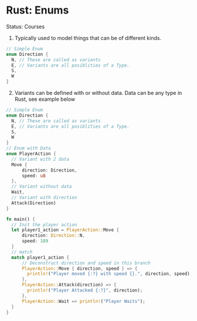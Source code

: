 # Rust: Enums

Status: Courses

1. Typically used to model things that can be of different kinds. 
  
  ```rust
  // Simple Enum 
  enum Direction {
  	N, // These are called as variants 
  	E, // Variants are all posiblities of a Type.
  	S,
  	W
  }
  ```
  
2. Variants can be defined with or without data. Data can be any type in Rust, see example below 
  
  ```rust
  // Simple Enum 
  enum Direction {
  	N, // These are called as variants 
  	E, // Variants are all posiblities of a Type.
  	S,
  	W
  }
  // Enum with Data 
  enum PlayerAction {
  	// Variant with 2 data
  	Move {
  		direction: Direction,
  		speed: u8
  	},
  	// Variant without data 
  	Wait, 
  	// Variant with direction
  	Attack(Direction)
  }
  
  fn main() {
  	// Init the player action 
  	let player1_action = PlayerAction::Move {
  		direction: Direction::N,
  		speed: 189
  	}
  	// match 
  	match player1_action {
  		// Deconstruct direction and speed in this branch
  		PlayerAction::Move { direction, speed } => {
  		  println!("Player moved {:?} with speed {}.", direction, speed);
  		}, 
  		PlayerAction::Attack(direction) => {
  		  println!("Player Attacked {:?}", direction);
  		}, 
  		PlayerAction::Wait => println!("Player Waits"); 
  	}
  }
  ```